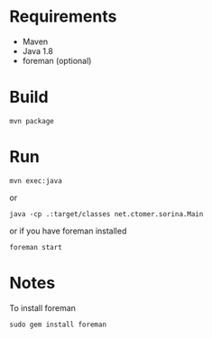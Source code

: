 # Requirements

- Maven
- Java 1.8
- foreman (optional)

# Build

`mvn package`

# Run

`mvn exec:java`

or 

`java -cp .:target/classes net.ctomer.sorina.Main`

or if you have foreman installed


`foreman start`

# Notes

To install foreman

`sudo gem install foreman`
